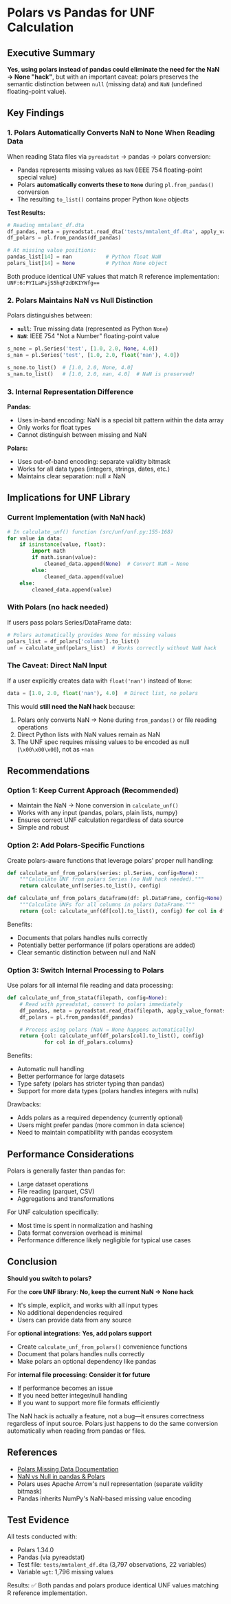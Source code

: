 # Polars vs Pandas for UNF Calculation

## Executive Summary

**Yes, using polars instead of pandas could eliminate the need for the NaN → None "hack"**, but with an important caveat: polars preserves the semantic distinction between `null` (missing data) and `NaN` (undefined floating-point value).

## Key Findings

### 1. Polars Automatically Converts NaN to None When Reading Data

When reading Stata files via `pyreadstat` → pandas → polars conversion:
- Pandas represents missing values as `NaN` (IEEE 754 floating-point special value)
- Polars **automatically converts these to `None`** during `pl.from_pandas()` conversion
- The resulting `to_list()` contains proper Python `None` objects

**Test Results:**
```python
# Reading mmtalent_df.dta
df_pandas, meta = pyreadstat.read_dta('tests/mmtalent_df.dta', apply_value_formats=False)
df_polars = pl.from_pandas(df_pandas)

# At missing value positions:
pandas_list[14] = nan           # Python float NaN
polars_list[14] = None          # Python None object
```

Both produce identical UNF values that match R reference implementation: `UNF:6:PYILaPsjS5hqF2dDKIYWfg==`

### 2. Polars Maintains NaN vs Null Distinction

Polars distinguishes between:
- **`null`**: True missing data (represented as Python `None`)
- **`NaN`**: IEEE 754 "Not a Number" floating-point value

```python
s_none = pl.Series('test', [1.0, 2.0, None, 4.0])
s_nan = pl.Series('test', [1.0, 2.0, float('nan'), 4.0])

s_none.to_list()  # [1.0, 2.0, None, 4.0]
s_nan.to_list()   # [1.0, 2.0, nan, 4.0]  # NaN is preserved!
```

### 3. Internal Representation Difference

**Pandas:**
- Uses in-band encoding: NaN is a special bit pattern within the data array
- Only works for float types
- Cannot distinguish between missing and NaN

**Polars:**
- Uses out-of-band encoding: separate validity bitmask
- Works for all data types (integers, strings, dates, etc.)
- Maintains clear separation: null ≠ NaN

## Implications for UNF Library

### Current Implementation (with NaN hack)

```python
# In calculate_unf() function (src/unf/unf.py:155-168)
for value in data:
    if isinstance(value, float):
        import math
        if math.isnan(value):
            cleaned_data.append(None)  # Convert NaN → None
        else:
            cleaned_data.append(value)
    else:
        cleaned_data.append(value)
```

### With Polars (no hack needed)

If users pass polars Series/DataFrame data:
```python
# Polars automatically provides None for missing values
polars_list = df_polars['column'].to_list()
unf = calculate_unf(polars_list)  # Works correctly without NaN hack
```

### The Caveat: Direct NaN Input

If a user explicitly creates data with `float('nan')` instead of `None`:
```python
data = [1.0, 2.0, float('nan'), 4.0]  # Direct list, no polars
```

This would **still need the NaN hack** because:
1. Polars only converts NaN → None during `from_pandas()` or file reading operations
2. Direct Python lists with NaN values remain as NaN
3. The UNF spec requires missing values to be encoded as null (`\x00\x00\x00`), not as `+nan`

## Recommendations

### Option 1: Keep Current Approach (Recommended)
- Maintain the NaN → None conversion in `calculate_unf()`
- Works with any input (pandas, polars, plain lists, numpy)
- Ensures correct UNF calculation regardless of data source
- Simple and robust

### Option 2: Add Polars-Specific Functions
Create polars-aware functions that leverage polars' proper null handling:

```python
def calculate_unf_from_polars(series: pl.Series, config=None):
    """Calculate UNF from polars Series (no NaN hack needed)."""
    return calculate_unf(series.to_list(), config)

def calculate_unf_from_polars_dataframe(df: pl.DataFrame, config=None):
    """Calculate UNFs for all columns in polars DataFrame."""
    return {col: calculate_unf(df[col].to_list(), config) for col in df.columns}
```

Benefits:
- Documents that polars handles nulls correctly
- Potentially better performance (if polars operations are added)
- Clear semantic distinction between null and NaN

### Option 3: Switch Internal Processing to Polars
Use polars for all internal file reading and data processing:

```python
def calculate_unf_from_stata(filepath, config=None):
    # Read with pyreadstat, convert to polars immediately
    df_pandas, meta = pyreadstat.read_dta(filepath, apply_value_formats=False)
    df_polars = pl.from_pandas(df_pandas)

    # Process using polars (NaN → None happens automatically)
    return {col: calculate_unf(df_polars[col].to_list(), config)
            for col in df_polars.columns}
```

Benefits:
- Automatic null handling
- Better performance for large datasets
- Type safety (polars has stricter typing than pandas)
- Support for more data types (polars handles integers with nulls)

Drawbacks:
- Adds polars as a required dependency (currently optional)
- Users might prefer pandas (more common in data science)
- Need to maintain compatibility with pandas ecosystem

## Performance Considerations

Polars is generally faster than pandas for:
- Large dataset operations
- File reading (parquet, CSV)
- Aggregations and transformations

For UNF calculation specifically:
- Most time is spent in normalization and hashing
- Data format conversion overhead is minimal
- Performance difference likely negligible for typical use cases

## Conclusion

**Should you switch to polars?**

For the **core UNF library**: **No, keep the current NaN → None hack**
- It's simple, explicit, and works with all input types
- No additional dependencies required
- Users can provide data from any source

For **optional integrations**: **Yes, add polars support**
- Create `calculate_unf_from_polars()` convenience functions
- Document that polars handles nulls correctly
- Make polars an optional dependency like pandas

For **internal file processing**: **Consider it for future**
- If performance becomes an issue
- If you need better integer/null handling
- If you want to support more file formats efficiently

The NaN hack is actually a feature, not a bug—it ensures correctness regardless of input source. Polars just happens to do the same conversion automatically when reading from pandas or files.

## References

- [Polars Missing Data Documentation](https://docs.pola.rs/user-guide/expressions/missing-data/)
- [NaN vs Null in pandas & Polars](https://www.dontusethiscode.com/blog/2025-01-08_null_vs_nan.html)
- Polars uses Apache Arrow's null representation (separate validity bitmask)
- Pandas inherits NumPy's NaN-based missing value encoding

## Test Evidence

All tests conducted with:
- Polars 1.34.0
- Pandas (via pyreadstat)
- Test file: `tests/mmtalent_df.dta` (3,797 observations, 22 variables)
- Variable `wgt`: 1,796 missing values

Results: ✅ Both pandas and polars produce identical UNF values matching R reference implementation.
